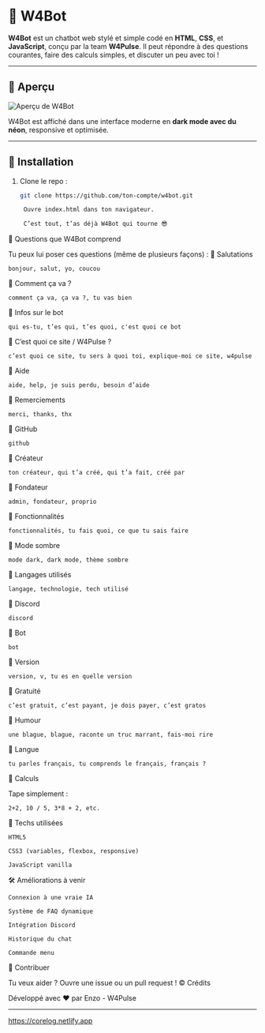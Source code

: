# 🤖 W4Bot

**W4Bot** est un chatbot web stylé et simple codé en **HTML**, **CSS**, et **JavaScript**, conçu par la team **W4Pulse**. Il peut répondre à des questions courantes, faire des calculs simples, et discuter un peu avec toi !

---

## 🚀 Aperçu

![Aperçu de W4Bot](https://i.postimg.cc/vB2vDw9x/W4Bot.png)

W4Bot est affiché dans une interface moderne en **dark mode avec du néon**, responsive et optimisée.

---

## 🔧 Installation

1. Clone le repo :
   ```bash
   git clone https://github.com/ton-compte/w4bot.git

    Ouvre index.html dans ton navigateur.

    C’est tout, t’as déjà W4Bot qui tourne 😎

💬 Questions que W4Bot comprend

Tu peux lui poser ces questions (même de plusieurs façons) :
🔹 Salutations

    bonjour, salut, yo, coucou

🔹 Comment ça va ?

    comment ça va, ça va ?, tu vas bien

🔹 Infos sur le bot

    qui es-tu, t’es qui, t’es quoi, c'est quoi ce bot

🔹 C’est quoi ce site / W4Pulse ?

    c’est quoi ce site, tu sers à quoi toi, explique-moi ce site, w4pulse

🔹 Aide

    aide, help, je suis perdu, besoin d’aide

🔹 Remerciements

    merci, thanks, thx

🔹 GitHub

    github

🔹 Créateur

    ton créateur, qui t’a créé, qui t’a fait, créé par

🔹 Fondateur

    admin, fondateur, proprio

🔹 Fonctionnalités

    fonctionnalités, tu fais quoi, ce que tu sais faire

🔹 Mode sombre

    mode dark, dark mode, thème sombre

🔹 Langages utilisés

    langage, technologie, tech utilisé

🔹 Discord

    discord

🔹 Bot

    bot

🔹 Version

    version, v, tu es en quelle version

🔹 Gratuité

    c’est gratuit, c’est payant, je dois payer, c’est gratos

🔹 Humour

    une blague, blague, raconte un truc marrant, fais-moi rire

🔹 Langue

    tu parles français, tu comprends le français, français ?

🔹 Calculs

Tape simplement :

    2+2, 10 / 5, 3*8 + 2, etc.

🧪 Techs utilisées

    HTML5

    CSS3 (variables, flexbox, responsive)

    JavaScript vanilla

🛠️ Améliorations à venir

    Connexion à une vraie IA

    Système de FAQ dynamique

    Intégration Discord

    Historique du chat

    Commande menu

🙌 Contribuer

Tu veux aider ? Ouvre une issue ou un pull request !
©️ Crédits

Développé avec ❤️ par Enzo - W4Pulse


---
https://corelog.netlify.app
